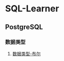# SQL-Learner
## PostgreSQL
### 数据类型
1. [数据类型-布尔](https://github.com/Data-Learner2019/SQL-Learner/blob/master/PostgreSQL/%E6%95%B0%E6%8D%AE%E7%B1%BB%E5%9E%8B-%E5%B8%83%E5%B0%94.md)
